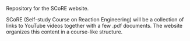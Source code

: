 Repository for the SCoRE website.

SCoRE (Self-study Course on Reaction Engineering) will be a collection of links to YouTube videos together with a few .pdf documents. The website organizes this content in a course-like structure.
